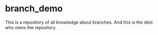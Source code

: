# branch_demo
This is a repository of all knowledge about branches.
And this is the idiot who owns the repository.
